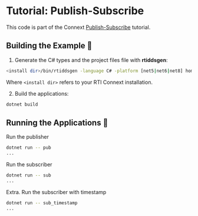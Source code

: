 # Tutorial: Publish-Subscribe

This code is part of the Connext
[Publish-Subscribe](https://community.rti.com/static/documentation/developers/learn/publish-subscribe.html)
tutorial.

## Building the Example :wrench:

1.  Generate the C# types and the project files file with **rtiddsgen**:

```sh
<install dir>/bin/rtiddsgen -language C# -platform [net5|net6|net8] home_automation.idl
```

Where `<install dir>` refers to your RTI Connext installation.

2.  Build the applications:

```sh
dotnet build
```

## Running the Applications :rocket:

Run the publisher

```sh
dotnet run -- pub
...
```

Run the subscriber

```sh
dotnet run -- sub
...
```

Extra. Run the subscriber with timestamp

```sh
dotnet run -- sub_timestamp
...
```
